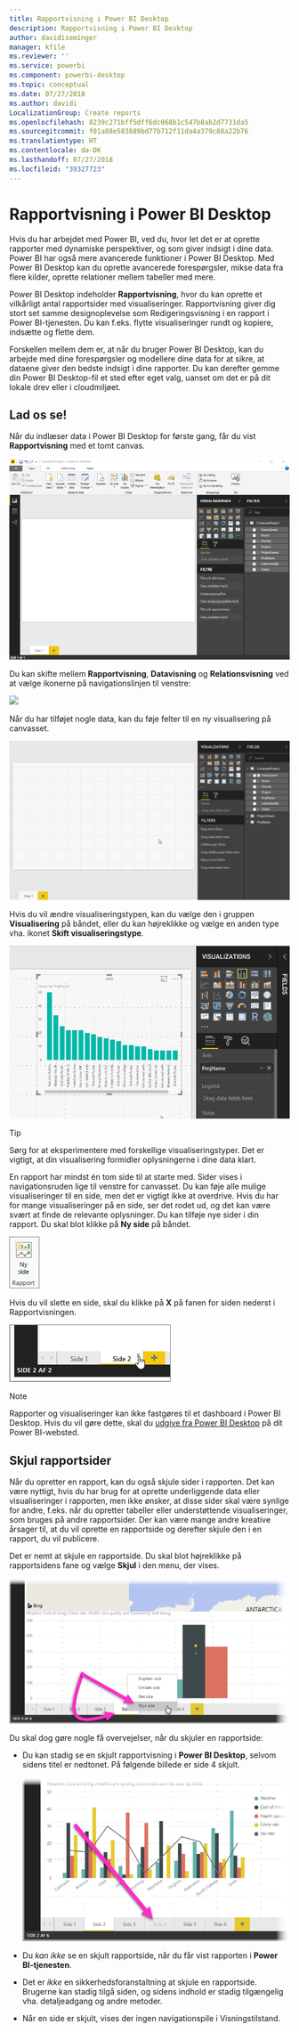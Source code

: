 ```yaml
---
title: Rapportvisning i Power BI Desktop
description: Rapportvisning i Power BI Desktop
author: davidiseminger
manager: kfile
ms.reviewer: ''
ms.service: powerbi
ms.component: powerbi-desktop
ms.topic: conceptual
ms.date: 07/27/2018
ms.author: davidi
LocalizationGroup: Create reports
ms.openlocfilehash: 8239c271bff5dff6dc068b1c547b8ab2d7731da5
ms.sourcegitcommit: f01a88e583889bd77b712f11da4a379c88a22b76
ms.translationtype: HT
ms.contentlocale: da-DK
ms.lasthandoff: 07/27/2018
ms.locfileid: "39327723"
---
```

# <a name="report-view-in-power-bi-desktop"></a>Rapportvisning i Power BI Desktop
Hvis du har arbejdet med Power BI, ved du, hvor let det er at oprette rapporter med dynamiske perspektiver, og som giver indsigt i dine data. Power BI har også mere avancerede funktioner i Power BI Desktop. Med Power BI Desktop kan du oprette avancerede forespørgsler, mikse data fra flere kilder, oprette relationer mellem tabeller med mere.

Power BI Desktop indeholder **Rapportvisning**, hvor du kan oprette et vilkårligt antal rapportsider med visualiseringer. Rapportvisning giver dig stort set samme designoplevelse som Redigeringsvisning i en rapport i Power BI-tjenesten. Du kan f.eks. flytte visualiseringer rundt og kopiere, indsætte og flette dem.

Forskellen mellem dem er, at når du bruger Power BI Desktop, kan du arbejde med dine forespørgsler og modellere dine data for at sikre, at dataene giver den bedste indsigt i dine rapporter. Du kan derefter gemme din Power BI Desktop-fil et sted efter eget valg, uanset om det er på dit lokale drev eller i cloudmiljøet.

## <a name="lets-take-a-look"></a>Lad os se!
Når du indlæser data i Power BI Desktop for første gang, får du vist **Rapportvisning** med et tomt canvas.

![](media/desktop-report-view/pbi_reportviewinpbidesigner_reportview.png)

Du kan skifte mellem **Rapportvisning**, **Datavisning** og **Relationsvisning** ved at vælge ikonerne på navigationslinjen til venstre:

![](media/desktop-report-view/pbi_reportviewinpbidesigner_changeview.png)

Når du har tilføjet nogle data, kan du føje felter til en ny visualisering på canvasset.

![](media/desktop-report-view/pbid_reportview_addvis.gif)

Hvis du vil ændre visualiseringstypen, kan du vælge den i gruppen **Visualisering** på båndet, eller du kan højreklikke og vælge en anden type vha. ikonet **Skift visualiseringstype**.

![](media/desktop-report-view/pbid_reportview_changevis.gif)

> [!TIP]
> Sørg for at eksperimentere med forskellige visualiseringstyper. Det er vigtigt, at din visualisering formidler oplysningerne i dine data klart.
> 
> 

En rapport har mindst én tom side til at starte med. Sider vises i navigationsruden lige til venstre for canvasset. Du kan føje alle mulige visualiseringer til en side, men det er vigtigt ikke at overdrive. Hvis du har for mange visualiseringer på en side, ser det rodet ud, og det kan være svært at finde de relevante oplysninger. Du kan tilføje nye sider i din rapport. Du skal blot klikke på **Ny side** på båndet.

![](media/desktop-report-view/pbidesignerreportviewnewpage.png)

Hvis du vil slette en side, skal du klikke på **X** på fanen for siden nederst i Rapportvisningen.

![](media/desktop-report-view/pbi_reportviewinpbidesigner_deletepage.png)

> [!NOTE]
> Rapporter og visualiseringer kan ikke fastgøres til et dashboard i Power BI Desktop. Hvis du vil gøre dette, skal du [udgive fra Power BI Desktop](desktop-upload-desktop-files.md) på dit Power BI-websted.

## <a name="hide-report-pages"></a>Skjul rapportsider

Når du opretter en rapport, kan du også skjule sider i rapporten. Det kan være nyttigt, hvis du har brug for at oprette underliggende data eller visualiseringer i rapporten, men ikke ønsker, at disse sider skal være synlige for andre, f.eks. når du opretter tabeller eller understøttende visualiseringer, som bruges på andre rapportsider. Der kan være mange andre kreative årsager til, at du vil oprette en rapportside og derefter skjule den i en rapport, du vil publicere. 

Det er nemt at skjule en rapportside. Du skal blot højreklikke på rapportsidens fane og vælge **Skjul** i den menu, der vises.

![](media/desktop-report-view/report-view_05.png)

Du skal dog gøre nogle få overvejelser, når du skjuler en rapportside:

* Du kan stadig se en skjult rapportvisning i **Power BI Desktop**, selvom sidens titel er nedtonet. På følgende billede er side 4 skjult.

    ![](media/desktop-report-view/report-view_06.png)

* Du *kan ikke* se en skjult rapportside, når du får vist rapporten i **Power BI-tjenesten**.

* Det er *ikke* en sikkerhedsforanstaltning at skjule en rapportside. Brugerne kan stadig tilgå siden, og sidens indhold er stadig tilgængelig vha. detaljeadgang og andre metoder.

* Når en side er skjult, vises der ingen navigationspile i Visningstilstand.

